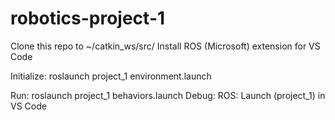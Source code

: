 # robotics-project-1

Clone this repo to ~/catkin_ws/src/
Install ROS (Microsoft) extension for VS Code

Initialize:
roslaunch project_1 environment.launch

Run:
roslaunch project_1 behaviors.launch
Debug:
ROS: Launch (project_1) in VS Code